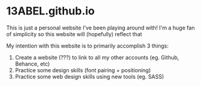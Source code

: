 # 13ABEL.github.io

This is just a personal website I've been playing around with! I'm a huge fan of simplicity so
this website will (hopefully) reflect that

My intention with this website is to primarily accomplish 3 things:
  1. Create a website (???) to link to all my other accounts (eg. Github, Behance, etc)
  2. Practice some design skills (font pairing + positioning)
  3. Practice some web design skills using new tools (eg. SASS)
